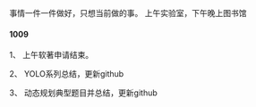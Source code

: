 事情一件一件做好，只想当前做的事。
上午实验室，下午晚上图书馆

#### 1009
1、 上午软著申请结束。

2、 YOLO系列总结，更新github

3、 动态规划典型题目并总结，更新github


